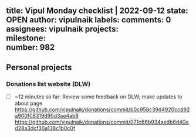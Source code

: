 title:	Vipul Monday checklist | 2022-09-12
state:	OPEN
author:	vipulnaik
labels:	
comments:	0
assignees:	vipulnaik
projects:	
milestone:	
number:	982
--
## Personal projects

### Donations list website (DLW)

- [ ] ~12 minutes so far: Review some feedback on DLW; make updates to about page https://github.com/vipulnaik/donations/commit/b0c958c39d4920ccd92a900f08319890d3ae4ab9 https://github.com/vipulnaik/donations/commit/071c66b934aedb6d40ed28a3dcf36a138c1b0c0f

